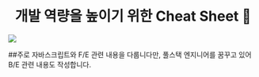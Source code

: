 <div align=center>

# 개발 역량을 높이기 위한 Cheat Sheet 👋

</div>
 <img src="https://img.shields.io/badge/Javascript-F7DF1E?style=flat&logo=JavaScript&logoColor=white"/>
<br/>

##주로 자바스크립트와 F/E 관련 내용을 다룹니다만, 풀스택 엔지니어를 꿈꾸고 있어 B/E 관련 내용도 작성합니다.



<!--
**jongoh-lee/jongoh-lee** is a ✨ _special_ ✨ repository because its `README.md` (this file) appears on your GitHub profile.

Here are some ideas to get you started:

- 🔭 I’m currently working on ...
- 🌱 I’m currently learning ...
- 👯 I’m looking to collaborate on ...
- 🤔 I’m looking for help with ...
- 💬 Ask me about ...
- 📫 How to reach me: ...
- 😄 Pronouns: ...
- ⚡ Fun fact: ...
-->
